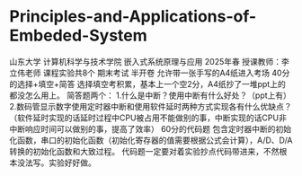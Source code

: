 # Principles-and-Applications-of-Embeded-System
山东大学 计算机科学与技术学院 嵌入式系统原理与应用
2025年春 授课教师：李立伟老师
课程实验共8个
期末考试 半开卷 允许带一张手写的A4纸进入考场
40分的选择+填空+简答
选择填空考积累，基本上一个空2分，A4纸抄了一堆ppt上的都没怎么用上。
简答题两个：
1.什么是中断？使用中断有什么好处？（ppt上有）
2.数码管显示数字使用定时器中断和使用软件延时两种方式实现各有什么优缺点？（软件延时实现的话延时过程中CPU被占用不能做别的事，中断实现的话CPU非中断响应时间可以做别的事，提高了效率）
60分的代码题
包含定时器中断的初始化函数，串口的初始化函数（初始化寄存器的值需要根据公式会计算），A/D、D/A转换的初始化函数和大致过程。
代码题一定要对着实验抄点代码带进来，不然根本没法写。实验好好做。
